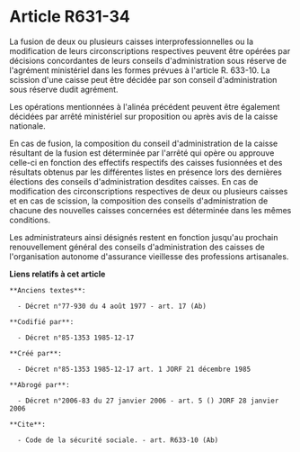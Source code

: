 # Article R631-34

La fusion de deux ou plusieurs caisses interprofessionnelles ou la modification de leurs circonscriptions respectives peuvent
être opérées par décisions concordantes de leurs conseils d'administration sous réserve de l'agrément ministériel dans les
formes prévues à l'article R. 633-10. La scission d'une caisse peut être décidée par son conseil d'administration sous
réserve dudit agrément. 

Les opérations mentionnées à l'alinéa précédent peuvent être également décidées par arrêté ministériel sur proposition ou
après avis de la caisse nationale. 

En cas de fusion, la composition du conseil d'administration de la caisse résultant de la fusion est déterminée par l'arrêté
qui opère ou approuve celle-ci en fonction des effectifs respectifs des caisses fusionnées et des résultats obtenus par les
différentes listes en présence lors des dernières élections des conseils d'administration desdites caisses. En cas de
modification des circonscriptions respectives de deux ou plusieurs caisses et en cas de scission, la composition des conseils
d'administration de chacune des nouvelles caisses concernées est déterminée dans les mêmes conditions. 

Les administrateurs ainsi désignés restent en fonction jusqu'au prochain renouvellement général des conseils d'administration
des caisses de l'organisation autonome d'assurance vieillesse des professions artisanales.

**Liens relatifs à cet article**

	**Anciens textes**:

	  - Décret n°77-930 du 4 août 1977 - art. 17 (Ab)

	**Codifié par**:

	  - Décret n°85-1353 1985-12-17

	**Créé par**:

	  - Décret n°85-1353 1985-12-17 art. 1 JORF 21 décembre 1985

	**Abrogé par**:

	  - Décret n°2006-83 du 27 janvier 2006 - art. 5 () JORF 28 janvier 2006

	**Cite**:

	  - Code de la sécurité sociale. - art. R633-10 (Ab)
